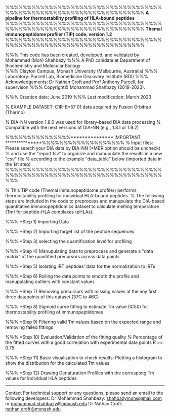 %%%%%%%%%%%%%%%%%%%%%%%%%%%%%%%%%%%%%%%%%%%%%%%%%%%%%%%%%%%%%%%%%%%%
**A pipeline for thermostability profiling of HLA-bound peptides** 
%%%%%%%%%%%%%%%%%%%%%%%%%%%%%%%%%%%%%%%%%%%%%%%%%%%%%%%%%%%%%%%%%%%%
**Themal immunopeptidome profiler (TIP) code, version 1.2** 
%%%%%%%%%%%%%%%%%%%%%%%%%%%%%%%%%%%%%%%%%%%%%%%%%%%%%%%%%%%%%%%%%%%%

%%% This code has been created, developed, and validated by Mohammad (Moh) Shahbazy 
%%% A PhD canidate at Department of Biochemistry and Molecular Biology  
%%% Clayton Campus, Monash University (Melbourne, Australia)
%%% Laboratory: Purcell Lab, Biomedicine Discovery Institute (BDI) 
%%% Acknowledgements: Dr Nathan Croft and Prof Anthony Purcell, for supervison
%%% Copyright© Mohammad Shahbazy (2019-2023).


%%% Creation date: June 2019
%%% Last modification: March 2023

% EXAMPLE DATASET: C1R-B*57:01 data acquired by Fusion Orbitrap (Thermo)

% DIA-NN version 1.8.0 was used for library-based DIA data processing
% Compatible with the next versions of DIA-NN (e.g., 1.8.1 or 1.9.2)

%%%%%%%%%%%%%%%*************** IMPORTANT ***************%%%%%%%%%%%%%%%%%%%
% Input files: Please search your DIA data by DIA-NN (*MBR option should be uncheck) 
% and use the "report.tsv" to organize and manupulate the results in a new "csv" file 
% according to the example "data_table" below (imported data in the 1st step)
%%%%%%%%%%%%%%%%%%%%%%%%%%%%%%%%%%%%%%%%%%%%%%%%%%%%%%%%%%%%%%%%%%%%%%%%%%%


% This TIP code (Themal immunopeptidome profiler) performs thermostability profiling for individual HLA-bound peptides. 
% The following steps are included in the code to preprocess and manupulate the DIA-based quantitative immunopeptidomics 
dataset to calculate melting temperature (Tm) for peptide-HLA complexes (pHLAs).


%%% *Step 1) Importing Data

%%% *Step 2) Importing target list of the peptide sequences

%%% *Step 3) selecting the quantification level for profiling

%%% *Step 4) Manupulating data to preprocess and generate a "data matrix" of the quantified precursors across data points

%%% *Step 5) Isolating iRT peptides' data for the normalization to iRTs

%%% *Step 6) Rolling the data points to smooth the profile and manupulating outliers with constant values

%%% *Step 7) Removing precursors with missing values at the any first three datapoints of this dataset (37C to 46C)

%%% *Step 8) Sigmoid curve fitting to estimate Tm value (IC50) for thermostability profiling of immunopeptidomes

%%% *Step 9) Filtering valid Tm values based on the expected range and removing failed fittings 

%%% *Step 10) Evaluation/Validation of the fitting quality 
% Percentage of the fitted curves with a good correlation with experimental data points R >= 0.75  

%%% *Step 11) Basic visualization to check results: Plotting a histogram to show the distribution for the calculated Tm values

%%% *Step 12) Drawing Denaturation Profiles with the correspong Tm values for individual HLA peptides


******************************************************************************************************

Contact For technical support or any questions, please send an email to the following developers:
Dr Mohammad Shahbazy: shahbazymoh@gmail.com or mohammad.shahbazy@monash.edu
Dr Nathan Croft: nathan.croft@monash.edu
